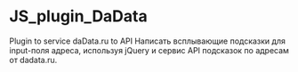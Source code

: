 # JS_plugin_DaData
Plugin to service daData.ru to API
Написать всплывающие подсказки для input-поля адреса, используя jQuery и сервис API подсказок по адресам от dadata.ru.
